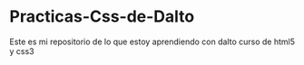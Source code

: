 # Practicas-Css-de-Dalto
Este es mi repositorio de lo que estoy aprendiendo con dalto
curso de html5 y css3
